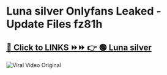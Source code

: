 
 # Luna silver Onlyfans Leaked - Update Files fz81h

## <h2><a href="https://clipsfans.com/Luna_silver&ref=git">🔗 Click to LINKS ⏩⏩ 👉 🟢 Luna silver </a></h2>

<a href="https://clipsfans.com/Luna_silver&ref=git" rel="nofollow" data-target="animated-image.originalLink"><img src="https://i.ibb.co.com/xMMVF88/686577567.gif" alt="Viral Video Original" style="max-width: 100%; display: inline-block;" data-target="animated-image.originalImage"></a>

